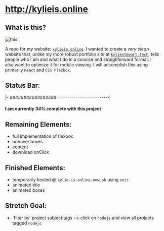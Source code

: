 # http://kylieis.online

## What is this?

![this](https://github.com/kale-stew/mobile-portfolio/blob/master/src/assets/out.gif)

A repo for my website: [`kylieis.online`](https://kylie-is-online.now.sh/#/). I wanted to create a _very clean_ website that, unlike my more robust portfolio site at [`kyliestewart.tech`](https://www.kyliestewart.tech/), tells people who I am and what I do in a concise and straighforward format. I also want to optimize it for mobile viewing. I will accomplish this using primarily `React` and `CSS Flexbox`.

## Status Bar:

|- ################# --------------------------| 

#### I am currently <i>34%</i> complete with this project 

## Remaining Elements:
- full implementation of flexbox
- onhover boxes
- content
- download onClick

## Finished Elements: 
- temporarily hosted @ `kylie-is-online.now.sh` using `zeit`
- animated title 
- animated boxes

## Stretch Goal:
- 'filter by' project subject tags --> click on `nodejs` and view all projects tagged `nodejs`